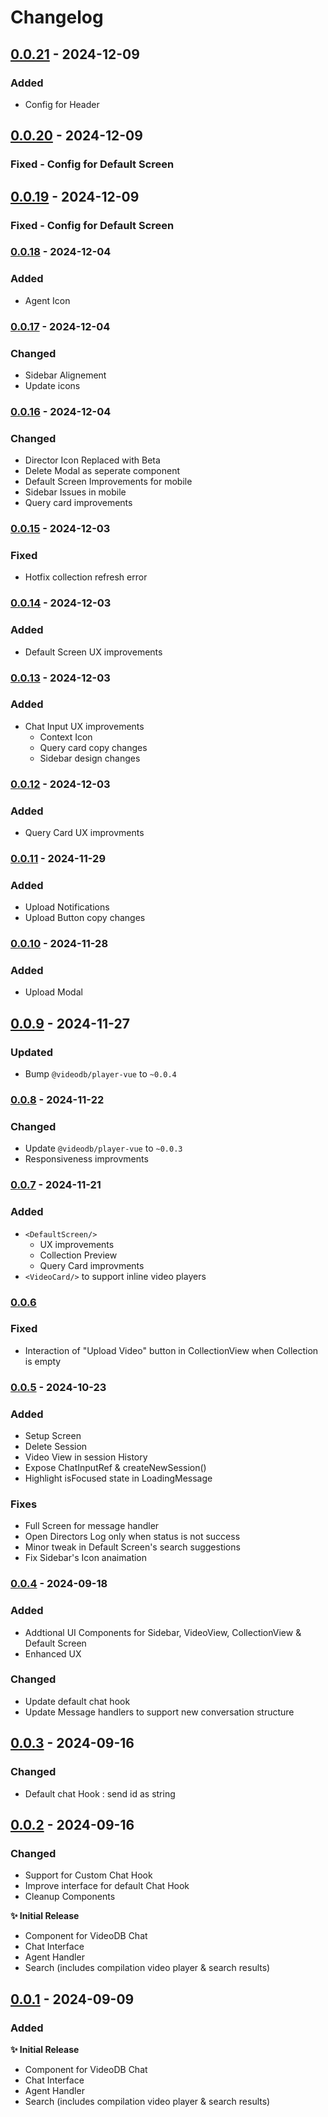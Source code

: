 # Changelog

## [0.0.21]() - 2024-12-09

### Added 
- Config for Header

## [0.0.20]() - 2024-12-09

### Fixed - Config for Default Screen

## [0.0.19]() - 2024-12-09

### Fixed - Config for Default Screen


### [0.0.18]() - 2024-12-04

### Added
- Agent Icon

### [0.0.17]() - 2024-12-04

### Changed
- Sidebar Alignement 
- Update icons

### [0.0.16]() - 2024-12-04

### Changed 
- Director Icon Replaced with Beta
- Delete Modal as seperate component
- Default Screen Improvements for mobile
- Sidebar Issues in mobile
- Query card improvements

### [0.0.15]() - 2024-12-03

### Fixed
- Hotfix collection refresh error

### [0.0.14]() - 2024-12-03

### Added
- Default Screen UX improvements

### [0.0.13]() - 2024-12-03

### Added
- Chat Input UX improvements
    - Context Icon
    - Query card copy changes
    - Sidebar design changes

### [0.0.12]() - 2024-12-03

### Added
- Query Card UX improvments

### [0.0.11]() - 2024-11-29

### Added
- Upload Notifications
- Upload Button copy changes

### [0.0.10]() - 2024-11-28

### Added
- Upload Modal


## [0.0.9]() - 2024-11-27

### Updated 
- Bump `@videodb/player-vue` to `~0.0.4`

### [0.0.8]() - 2024-11-22

### Changed
- Update `@videodb/player-vue` to `~0.0.3`
- Responsiveness improvments 


### [0.0.7]() - 2024-11-21


### Added
- `<DefaultScreen/>`
    - UX improvements
    - Collection Preview
    - Query Card improvments
- `<VideoCard/>` to support inline video players

### [0.0.6]()

### Fixed

- Interaction of "Upload Video" button in CollectionView when Collection is empty

### [0.0.5]() - 2024-10-23

### Added

- Setup Screen
- Delete Session
- Video View in session History
- Expose ChatInputRef & createNewSession()
- Highlight isFocused state in LoadingMessage 

### Fixes

- Full Screen for <ChatVideo/> message handler
- Open Directors Log only when status is not success
- Minor tweak in Default Screen's search suggestions
- Fix Sidebar's Icon anaimation

### [0.0.4]() - 2024-09-18

### Added

- Addtional UI Components for Sidebar, VideoView, CollectionView & Default Screen
- Enhanced UX

### Changed

- Update default chat hook
- Update Message handlers to support new conversation structure

## [0.0.3]() - 2024-09-16

### Changed

- Default chat Hook : send id as string

## [0.0.2]() - 2024-09-16

### Changed

- Support for Custom Chat Hook
- Improve interface for default Chat Hook
- Cleanup Components

**✨ Initial Release**

- Component for VideoDB Chat
- Chat Interface
- Agent Handler
- Search (includes compilation video player & search results)

## [0.0.1]() - 2024-09-09

### Added

**✨ Initial Release**

- Component for VideoDB Chat
- Chat Interface
- Agent Handler
- Search (includes compilation video player & search results)
